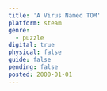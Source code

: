 ```yaml
---
title: 'A Virus Named TOM'
platform: steam
genre:
  - puzzle
digital: true
physical: false
guide: false
pending: false
posted: 2000-01-01
---
```

